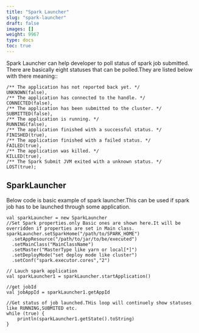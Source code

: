```yaml
---
title: "Spark Launcher"
slug: "spark-launcher"
draft: false
images: []
weight: 9967
type: docs
toc: true
---
```


Spark Launcher can help developer to poll status of spark job submitted.
There are basically eight statuses that can be polled.They are listed below with there meaning::

    /** The application has not reported back yet. */
    UNKNOWN(false),
    /** The application has connected to the handle. */
    CONNECTED(false),
    /** The application has been submitted to the cluster. */
    SUBMITTED(false),
    /** The application is running. */
    RUNNING(false),
    /** The application finished with a successful status. */
    FINISHED(true),
    /** The application finished with a failed status. */
    FAILED(true),
    /** The application was killed. */
    KILLED(true),
    /** The Spark Submit JVM exited with a unknown status. */
    LOST(true);


 

## SparkLauncher
Below code is basic example of spark launcher.This can be used if spark job has to be launched through some application.


    val sparkLauncher = new SparkLauncher
    //Set Spark properties.only Basic ones are shown here.It will be overridden if properties are set in Main class.
    sparkLauncher.setSparkHome("/path/to/SPARK_HOME")
      .setAppResource("/path/to/jar/to/be/executed")
      .setMainClass("MainClassName")
      .setMaster("MasterType like yarn or local[*]")
      .setDeployMode("set deploy mode like cluster")
      .setConf("spark.executor.cores","2")
  
    // Lauch spark application
    val sparkLauncher1 = sparkLauncher.startApplication()

    //get jobId
    val jobAppId = sparkLauncher1.getAppId
    
    //Get status of job launched.THis loop will continuely show statuses like RUNNING,SUBMITED etc.
    while (true) {
        println(sparkLauncher1.getState().toString)
    }

